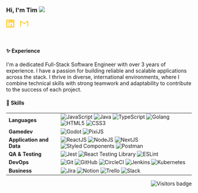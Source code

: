 ### Hi, I'm Tim <img src="https://media.giphy.com/media/hvRJCLFzcasrR4ia7z/giphy.gif" width="25px">

<a href="https://www.linkedin.com/in/timofey-tech/" target="_blank"><img alt="Timofey | LinkedIn" width="22px" src="./linkedin.svg" /></a>
&nbsp;&nbsp;
<a href="mailto:timofey.babisashvili@gmail.com" target="_blank"><img alt="Timofey | Gmail" width="22px" src="./gmail.svg" /></a>

<br>

#### ✨ Experience

I'm a dedicated Full-Stack Software Engineer with over 3 years of experience. I have a passion for building reliable and scalable applications across the stack. I thrive in diverse, international environments, where I combine technical skills with strong teamwork and adaptability to contribute to the success of each project.

#### 🌱 Skills

|                          |                                                                                                                                                                                                                                                                                                                                                                                                                                                                                                                                                                                      |
| ------------------------ | ------------------------------------------------------------------------------------------------------------------------------------------------------------------------------------------------------------------------------------------------------------------------------------------------------------------------------------------------------------------------------------------------------------------------------------------------------------------------------------------------------------------------------------------------------------------------------------ |
| **Languages**            | ![JavaScript](https://img.shields.io/badge/-JavaScript-EDD222?style=flat&logo=javascript&logoColor=white) ![Java](https://img.shields.io/badge/-Java-007396?style=flat&logo=java&logoColor=white) ![TypeScript](https://img.shields.io/badge/-TypeScript-3178C6?style=flat&logo=typescript&logoColor=white) ![Golang](https://img.shields.io/badge/-Go-00ADD8?style=flat&logo=go&logoColor=white) ![HTML5](https://img.shields.io/badge/-HTML5-E34F26?style=flat&logo=html5&logoColor=white) ![CSS3](https://img.shields.io/badge/-CSS3-1572B6?style=flat&logo=css3&logoColor=white) |
| **Gamedev**              | ![Godot](https://img.shields.io/badge/-Godot-58B2E5?style=flat&logo=godot-engine&logoColor=white) ![PixiJS](https://img.shields.io/badge/-PixiJS-00BFFF?style=flat&logo=pixijs&logoColor=white)                                                                                                                                                                                                                                                                                                                                                                                      |
| **Application and Data** | ![ReactJS](https://img.shields.io/badge/-ReactJS-51CBF2?style=flat&logo=react&logoColor=white) ![NodeJS](https://img.shields.io/badge/-NodeJS-6EBF20?style=flat&logo=node.js&logoColor=white) ![NextJS](https://img.shields.io/badge/-Next.js-000000?style=flat&logo=next.js&logoColor=white) ![Styled Components](https://img.shields.io/badge/-Styled%20Components-DB7093?style=flat&logo=styled-components&logoColor=white) ![Postman](https://img.shields.io/badge/-Postman-FF6C37?style=flat&logo=postman&logoColor=white)                                                      |
| **QA & Testing**         | ![Jest](https://img.shields.io/badge/-Jest-C21325?style=flat&logo=jest&logoColor=white) ![React Testing Library](https://img.shields.io/badge/-React%20Testing%20Library-e9554d?style=flat&logo=octopusdeploy&logoColor=white) ![ESLint](https://img.shields.io/badge/-ESLint-4B32C3?style=flat&logo=eslint&logoColor=white)                                                                                                                                                                                                                                                         |
| **DevOps**               | ![Git](https://img.shields.io/badge/-Git-F05032?style=flat&logo=git&logoColor=white) ![GitHub](https://img.shields.io/badge/-Github-181717?style=flat&logo=github&logoColor=white) ![CircleCI](https://img.shields.io/badge/-CircleCI-343434?style=flat&logo=circleci&logoColor=white) ![Jenkins](https://img.shields.io/badge/-Jenkins-D24939?style=flat&logo=jenkins&logoColor=white) ![Kubernetes](https://img.shields.io/badge/-Kubernetes-326CE5?style=flat&logo=kubernetes&logoColor=white)                                                                                    |
| **Business**             | ![Jira](https://img.shields.io/badge/-Jira-0052CC?style=flat&logo=jira&logoColor=white) ![Notion](https://img.shields.io/badge/-Notion-black?style=flat&logo=notion&logoColor=white) ![Trello](https://img.shields.io/badge/-Trello-0079BF?style=flat&logo=trello&logoColor=white) ![Slack](https://img.shields.io/badge/-Slack-4A154B?style=flat&logo=slack&logoColor=white)                                                                                                                                                                                                        |

<a href="https://badges.pufler.dev">
    <img align="right" src="https://badges.pufler.dev/visits/tassiaaccioly/tassiaaccioly?color=yellow" alt="Visitors badge" />
 </a>
